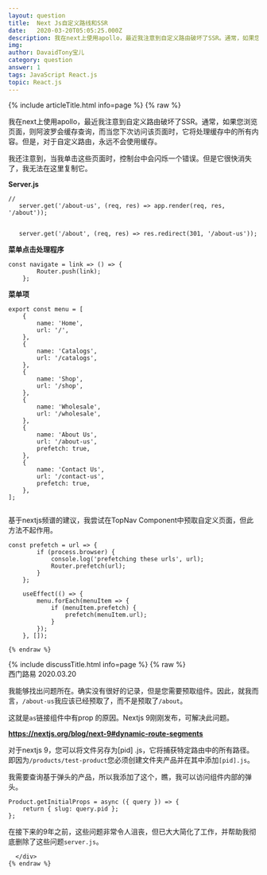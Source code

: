 ```yaml
---
layout: question
title:  Next Js自定义路线和SSR
date:   2020-03-20T05:05:25.000Z
description: 我在next上使用apollo，最近我注意到自定义路由破坏了SSR。通常，如果您浏览页面，则阿波罗会缓存查询，而当您下次访问该页面时，它将处理缓存中的所有...
img: 
author: DavaidTony宝儿
category: question
answer: 1
tags: JavaScript React.js
topic: React.js
---
```

<div class="article-root">
  <div class="article">
    {% include articleTitle.html info=page %}
    {% raw %}
    <div class="article-content"><p><font style="vertical-align: inherit;"><font style="vertical-align: inherit;">我在next上使用apollo，最近我注意到自定义路由破坏了SSR。</font><font style="vertical-align: inherit;">通常，如果您浏览页面，则阿波罗会缓存查询，而当您下次访问该页面时，它将处理缓存中的所有内容。</font><font style="vertical-align: inherit;">但是，对于自定义路由，永远不会使用缓存。</font></font></p>

<p><font style="vertical-align: inherit;"><font style="vertical-align: inherit;">我还注意到，当我单击这些页面时，控制台中会闪烁一个错误。</font><font style="vertical-align: inherit;">但是它很快消失了，我无法在这里复制它。</font></font></p>

<p><strong><font style="vertical-align: inherit;"><font style="vertical-align: inherit;">Server.js</font></font></strong></p>

<pre><code>// <font></font>
   server.get('/about-us', (req, res) =&gt; app.render(req, res, '/about'));<font></font>
<font></font>
<font></font>
   server.get('/about', (req, res) =&gt; res.redirect(301, '/about-us'));<font></font>
</code></pre>

<p><strong><font style="vertical-align: inherit;"><font style="vertical-align: inherit;">菜单点击处理程序</font></font></strong> </p>

<pre><code>const navigate = link =&gt; () =&gt; {<font></font>
        Router.push(link);<font></font>
    };<font></font>
</code></pre>

<p><strong><font style="vertical-align: inherit;"><font style="vertical-align: inherit;">菜单项</font></font></strong></p>

<pre><code>export const menu = [<font></font>
    {<font></font>
        name: 'Home',<font></font>
        url: '/',<font></font>
    },<font></font>
    {<font></font>
        name: 'Catalogs',<font></font>
        url: '/catalogs',<font></font>
    },<font></font>
    {<font></font>
        name: 'Shop',<font></font>
        url: '/shop',<font></font>
    },<font></font>
    {<font></font>
        name: 'Wholesale',<font></font>
        url: '/wholesale',<font></font>
    },<font></font>
    {<font></font>
        name: 'About Us',<font></font>
        url: '/about-us',<font></font>
        prefetch: true,<font></font>
    },<font></font>
    {<font></font>
        name: 'Contact Us',<font></font>
        url: '/contact-us',<font></font>
        prefetch: true,<font></font>
    },<font></font>
];<font></font>
<font></font>
</code></pre>

<p><font style="vertical-align: inherit;"><font style="vertical-align: inherit;">基于nextjs频谱的建议，我尝试在TopNav Component中预取自定义页面，但此方法不起作用。 </font></font></p>

<pre><code>const prefetch = url =&gt; {<font></font>
        if (process.browser) {<font></font>
            console.log('prefetching these urls', url);<font></font>
            Router.prefetch(url);<font></font>
        }<font></font>
    };<font></font>
<font></font>
    useEffect(() =&gt; {<font></font>
        menu.forEach(menuItem =&gt; {<font></font>
            if (menuItem.prefetch) {<font></font>
                prefetch(menuItem.url);<font></font>
            }<font></font>
        });<font></font>
    }, []);<font></font>
</code></pre></div>
    {% endraw %}
  </div>

  <div class="discuss-wrapper">
    {% include discussTitle.html info=page %}
    {% raw %}
    <div class="discuss-item">
        <div class="discuss-parent">
          <div class="discuss-meta">
            <span class="discuss-user">西门路易</span>
            <span class="discuss-time">2020.03.20</span>
          </div>
          <div class="discuss-comment"><p><font style="vertical-align: inherit;"><font style="vertical-align: inherit;">我能够找出问题所在。</font><font style="vertical-align: inherit;">确实没有很好的记录，但是您需要预取组件。</font><font style="vertical-align: inherit;">因此，就我而言，</font></font><code>/about-us</code><font style="vertical-align: inherit;"><font style="vertical-align: inherit;">我应该已经预取了，</font><font style="vertical-align: inherit;">而不是预</font><font style="vertical-align: inherit;">取了</font></font><code>/about</code><font style="vertical-align: inherit;"><font style="vertical-align: inherit;">。</font></font></p>

<p><font style="vertical-align: inherit;"><font style="vertical-align: inherit;">这就是</font></font><code>as</code><font style="vertical-align: inherit;"><font style="vertical-align: inherit;">链接组件中</font><font style="vertical-align: inherit;">有</font><font style="vertical-align: inherit;">prop </font><font style="vertical-align: inherit;">的原因</font><font style="vertical-align: inherit;">。</font><font style="vertical-align: inherit;">Nextjs 9刚刚发布，可解决此问题。</font></font></p>

<p><strong><a href="https://nextjs.org/blog/next-9#dynamic-route-segments" rel="nofollow noreferrer"><font style="vertical-align: inherit;"><font style="vertical-align: inherit;">https://nextjs.org/blog/next-9#dynamic-route-segments</font></font></a></strong></p>

<p><font style="vertical-align: inherit;"><font style="vertical-align: inherit;">对于nextjs 9，您可以将文件另存为[pid] .js，它将捕获特定路由中的所有路径。</font><font style="vertical-align: inherit;">即因为</font></font><code>/products/test-product</code><font style="vertical-align: inherit;"><font style="vertical-align: inherit;">您必须创建文件夹产品并在其中添加</font></font><code>[pid].js</code><font style="vertical-align: inherit;"><font style="vertical-align: inherit;">。</font></font></p>

<p><font style="vertical-align: inherit;"><font style="vertical-align: inherit;">我需要查询基于弹头的产品，所以我添加了这个，瞧，我可以访问组件内部的弹头。 </font></font></p>

<pre><code>Product.getInitialProps = async ({ query }) =&gt; {<font></font>
    return { slug: query.pid };<font></font>
};<font></font>
</code></pre>

<p><font style="vertical-align: inherit;"><font style="vertical-align: inherit;">在接下来的9年之前，这些问题非常令人沮丧，但已大大简化了工作，并帮助我彻底删除了这些问题</font></font><code>server.js</code><font style="vertical-align: inherit;"><font style="vertical-align: inherit;">。</font></font></p></div>
        </div>
        
      </div>
    {% endraw %}
  </div>
<div>
